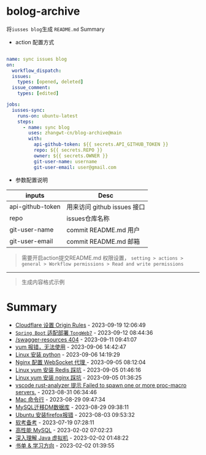# bolog-archive
将`iusses blog`生成 `README.md` Summary

- action 配置方式
```yml copy

name: sync issues blog
on:
  workflow_dispatch:
  issues:
    types: [opened, deleted]
  issue_comment:
    types: [edited]

jobs:
  iusses-sync:
    runs-on: ubuntu-latest
    steps:
      - name: sync blog
        uses: zhangwt-cn/blog-archive@main
        with:
          api-github-token: ${{ secrets.API_GITHUB_TOKEN }}
          repo: ${{ secrets.REPO }}
          owner: ${{ secrets.OWNER }}
          git-user-name: username
          git-user-email: user@gmail.com
```

- 参数配置说明
  
| inputs   | Desc         |
| ------ | ---------------- |
| api-github-token   | 用来访问 github issues 接口    |
| repo    | issues仓库名称 |
| git-user-name | commit README.md 用户      |
| git-user-email | commit README.md 邮箱     |


> 需要开启action提交README.md 权限设置， `setting > actions > general > Workflow permissions > Read and write permissions`


---
> 生成内容格式示例
# Summary

- [Cloudflare 设置 Origin Rules](https://github.com/zhangwt-cn/notes/issues/16) - 2023-09-19 12:06:49
- [`Spring Boot` 适配部署 `TongWeb7`](https://github.com/zhangwt-cn/notes/issues/15) - 2023-09-12 08:44:36
- [/swagger-resources 404](https://github.com/zhangwt-cn/notes/issues/14) - 2023-09-11 09:41:07
- [yum 报错，无法使用](https://github.com/zhangwt-cn/notes/issues/13) - 2023-09-06 14:42:47
- [Linux 安装 python](https://github.com/zhangwt-cn/notes/issues/12) - 2023-09-06 14:19:29
- [Nginx 配置 WebSocket 代理 ](https://github.com/zhangwt-cn/notes/issues/11) - 2023-09-05 08:12:04
- [Linux yum 安装 Redis 踩坑](https://github.com/zhangwt-cn/notes/issues/10) - 2023-09-05 01:46:16
- [Linux yum 安装 nginx 踩坑](https://github.com/zhangwt-cn/notes/issues/9) - 2023-09-05 01:36:25
- [vscode rust-analyzer 提示 Failed to spawn one or more proc-macro servers.](https://github.com/zhangwt-cn/notes/issues/8) - 2023-08-31 06:34:46
- [Mac 命令行](https://github.com/zhangwt-cn/notes/issues/7) - 2023-08-29 09:47:34
- [MySQL迁移DM数据库](https://github.com/zhangwt-cn/notes/issues/6) - 2023-08-29 09:38:11
- [Ubuntu 安装firefox报错](https://github.com/zhangwt-cn/notes/issues/5) - 2023-08-03 09:53:32
- [软考备考](https://github.com/zhangwt-cn/notes/issues/4) - 2023-07-19 07:28:11
- [高性能 MySQL](https://github.com/zhangwt-cn/notes/issues/1) - 2023-02-02 07:02:23
- [深入理解 Java 虚拟机](https://github.com/zhangwt-cn/notes/issues/2) - 2023-02-02 01:48:22
- [书单 & 学习方向](https://github.com/zhangwt-cn/notes/issues/3) - 2023-02-02 01:39:55
